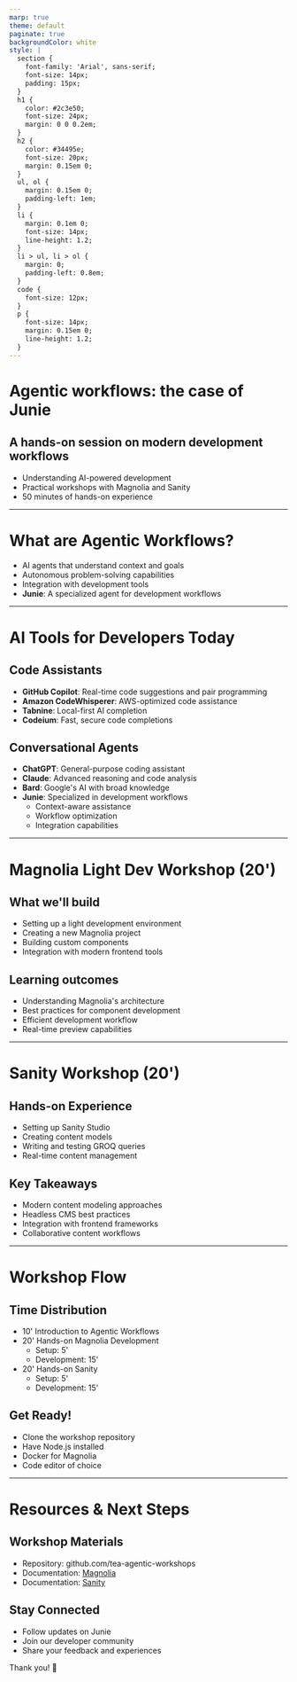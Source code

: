 ```yaml
---
marp: true
theme: default
paginate: true
backgroundColor: white
style: |
  section {
    font-family: 'Arial', sans-serif;
    font-size: 14px;
    padding: 15px;
  }
  h1 {
    color: #2c3e50;
    font-size: 24px;
    margin: 0 0 0.2em;
  }
  h2 {
    color: #34495e;
    font-size: 20px;
    margin: 0.15em 0;
  }
  ul, ol {
    margin: 0.15em 0;
    padding-left: 1em;
  }
  li {
    margin: 0.1em 0;
    font-size: 14px;
    line-height: 1.2;
  }
  li > ul, li > ol {
    margin: 0;
    padding-left: 0.8em;
  }
  code {
    font-size: 12px;
  }
  p {
    font-size: 14px;
    margin: 0.15em 0;
    line-height: 1.2;
  }
---
```


# Agentic workflows: the case of Junie
## A hands-on session on modern development workflows

- Understanding AI-powered development
- Practical workshops with Magnolia and Sanity
- 50 minutes of hands-on experience

---

# What are Agentic Workflows?

- AI agents that understand context and goals
- Autonomous problem-solving capabilities
- Integration with development tools
- **Junie**: A specialized agent for development workflows

---

# AI Tools for Developers Today

## Code Assistants
- **GitHub Copilot**: Real-time code suggestions and pair programming
- **Amazon CodeWhisperer**: AWS-optimized code assistance
- **Tabnine**: Local-first AI completion
- **Codeium**: Fast, secure code completions

## Conversational Agents
- **ChatGPT**: General-purpose coding assistant
- **Claude**: Advanced reasoning and code analysis
- **Bard**: Google's AI with broad knowledge
- **Junie**: Specialized in development workflows
  - Context-aware assistance
  - Workflow optimization
  - Integration capabilities

---

# Magnolia Light Dev Workshop (20')

## What we'll build
- Setting up a light development environment
- Creating a new Magnolia project
- Building custom components
- Integration with modern frontend tools

## Learning outcomes
- Understanding Magnolia's architecture
- Best practices for component development
- Efficient development workflow
- Real-time preview capabilities

---

# Sanity Workshop (20')

## Hands-on Experience
- Setting up Sanity Studio
- Creating content models
- Writing and testing GROQ queries
- Real-time content management

## Key Takeaways
- Modern content modeling approaches
- Headless CMS best practices
- Integration with frontend frameworks
- Collaborative content workflows

---

# Workshop Flow

## Time Distribution
- 10' Introduction to Agentic Workflows
- 20' Hands-on Magnolia Development
  - Setup: 5'
  - Development: 15'
- 20' Hands-on Sanity
  - Setup: 5'
  - Development: 15'

## Get Ready!
- Clone the workshop repository
- Have Node.js installed
- Docker for Magnolia
- Code editor of choice

---

# Resources & Next Steps

## Workshop Materials
- Repository: github.com/tea-agentic-workshops
- Documentation: [Magnolia](https://docs.magnolia-cms.com)
- Documentation: [Sanity](https://www.sanity.io/docs)

## Stay Connected
- Follow updates on Junie
- Join our developer community
- Share your feedback and experiences

Thank you! 🚀
